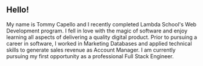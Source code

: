 ## Hello! 

My name is Tommy Capello and I recently completed Lambda School's Web Development program. I fell in love with the magic of software and enjoy learning all aspects of delivering a quality digital product. Prior to pursuing a career in software, I worked in Marketing Databases and applied technical skills to generate sales revenue as Account Manager. I am currently pursuing my first opportunity as a professional Full Stack Engineer. 

